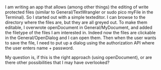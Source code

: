 I am writing an app that allows (among other things) the editing of write protected files (similar to General/TextWrangler or sudo pico myFile in the Terminal). So I started out with a simple texteditor. I can browse to the directory where the files are, but they are all greyed out. To make them editable, I overwrote openDocument in General/MyDocument, and added the filetype of the files I am interested in. Indeed now the files are clickable in the General/OpenDialog and I can open them. Then when the user wants to save the file, I need to put up a dialog using the authorization API where the user enters name + password.

My question is, if this is the right approach (using openDocument), or are there other possibilities that I may have overlooked?
